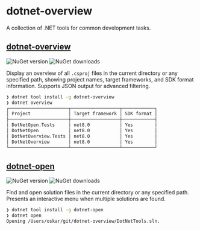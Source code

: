 # dotnet-overview

A collection of .NET tools for common development tasks.

## [dotnet-overview](src/DotNetOverview/README.md)

![NuGet version](https://img.shields.io/nuget/v/dotnet-overview) ![NuGet downloads](https://img.shields.io/nuget/dt/dotnet-overview)

Display an overview of all `.csproj` files in the current directory or any specified path, showing project names, target frameworks, and SDK format information. Supports JSON output for advanced filtering.

```bash
❯ dotnet tool install -g dotnet-overview
❯ dotnet overview
┌──────────────────────┬──────────────────┬────────────┐
│ Project              │ Target framework │ SDK format │
├──────────────────────┼──────────────────┼────────────┤
│ DotNetOpen.Tests     │ net8.0           │ Yes        │
│ DotNetOpen           │ net8.0           │ Yes        │
│ DotNetOverview.Tests │ net8.0           │ Yes        │
│ DotNetOverview       │ net8.0           │ Yes        │
└──────────────────────┴──────────────────┴────────────┘
```

## [dotnet-open](src/DotNetOpen/README.md)

![NuGet version](https://img.shields.io/nuget/v/dotnet-open) ![NuGet downloads](https://img.shields.io/nuget/dt/dotnet-open)

Find and open solution files in the current directory or any specified path. Presents an interactive menu when multiple solutions are found.

```bash
❯ dotnet tool install -g dotnet-open
❯ dotnet open
Opening /Users/oskar/git/dotnet-overview/DotNetTools.sln.
```
